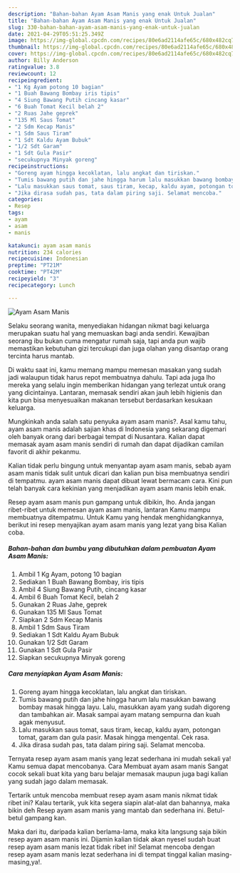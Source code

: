 ```yaml
---
description: "Bahan-bahan Ayam Asam Manis yang enak Untuk Jualan"
title: "Bahan-bahan Ayam Asam Manis yang enak Untuk Jualan"
slug: 330-bahan-bahan-ayam-asam-manis-yang-enak-untuk-jualan
date: 2021-04-29T05:51:25.349Z
image: https://img-global.cpcdn.com/recipes/80e6ad2114afe65c/680x482cq70/ayam-asam-manis-foto-resep-utama.jpg
thumbnail: https://img-global.cpcdn.com/recipes/80e6ad2114afe65c/680x482cq70/ayam-asam-manis-foto-resep-utama.jpg
cover: https://img-global.cpcdn.com/recipes/80e6ad2114afe65c/680x482cq70/ayam-asam-manis-foto-resep-utama.jpg
author: Billy Anderson
ratingvalue: 3.8
reviewcount: 12
recipeingredient:
- "1 Kg Ayam potong 10 bagian"
- "1 Buah Bawang Bombay iris tipis"
- "4 Siung Bawang Putih cincang kasar"
- "6 Buah Tomat Kecil belah 2"
- "2 Ruas Jahe geprek"
- "135 Ml Saus Tomat"
- "2 Sdm Kecap Manis"
- "1 Sdm Saus Tiram"
- "1 Sdt Kaldu Ayam Bubuk"
- "1/2 Sdt Garam"
- "1 Sdt Gula Pasir"
- "secukupnya Minyak goreng"
recipeinstructions:
- "Goreng ayam hingga kecoklatan, lalu angkat dan tiriskan."
- "Tumis bawang putih dan jahe hingga harum lalu masukkan bawang bombay masak hingga layu. Lalu, masukkan ayam yang sudah digoreng dan tambahkan air. Masak sampai ayam matang sempurna dan kuah agak menyusut."
- "Lalu masukkan saus tomat, saus tiram, kecap, kaldu ayam, potongan tomat, garam dan gula pasir. Masak hingga mengental. Cek rasa."
- "Jika dirasa sudah pas, tata dalam piring saji. Selamat mencoba."
categories:
- Resep
tags:
- ayam
- asam
- manis

katakunci: ayam asam manis 
nutrition: 234 calories
recipecuisine: Indonesian
preptime: "PT21M"
cooktime: "PT42M"
recipeyield: "3"
recipecategory: Lunch

---
```



![Ayam Asam Manis](https://img-global.cpcdn.com/recipes/80e6ad2114afe65c/680x482cq70/ayam-asam-manis-foto-resep-utama.jpg)

Selaku seorang wanita, menyediakan hidangan nikmat bagi keluarga merupakan suatu hal yang memuaskan bagi anda sendiri. Kewajiban seorang ibu bukan cuma mengatur rumah saja, tapi anda pun wajib memastikan kebutuhan gizi tercukupi dan juga olahan yang disantap orang tercinta harus mantab.

Di waktu  saat ini, kamu memang mampu memesan masakan yang sudah jadi walaupun tidak harus repot membuatnya dahulu. Tapi ada juga lho mereka yang selalu ingin memberikan hidangan yang terlezat untuk orang yang dicintainya. Lantaran, memasak sendiri akan jauh lebih higienis dan kita pun bisa menyesuaikan makanan tersebut berdasarkan kesukaan keluarga. 



Mungkinkah anda salah satu penyuka ayam asam manis?. Asal kamu tahu, ayam asam manis adalah sajian khas di Indonesia yang sekarang digemari oleh banyak orang dari berbagai tempat di Nusantara. Kalian dapat memasak ayam asam manis sendiri di rumah dan dapat dijadikan camilan favorit di akhir pekanmu.

Kalian tidak perlu bingung untuk menyantap ayam asam manis, sebab ayam asam manis tidak sulit untuk dicari dan kalian pun bisa membuatnya sendiri di tempatmu. ayam asam manis dapat dibuat lewat bermacam cara. Kini pun telah banyak cara kekinian yang menjadikan ayam asam manis lebih enak.

Resep ayam asam manis pun gampang untuk dibikin, lho. Anda jangan ribet-ribet untuk memesan ayam asam manis, lantaran Kamu mampu membuatnya ditempatmu. Untuk Kamu yang hendak menghidangkannya, berikut ini resep menyajikan ayam asam manis yang lezat yang bisa Kalian coba.

<!--inarticleads1-->

##### Bahan-bahan dan bumbu yang dibutuhkan dalam pembuatan Ayam Asam Manis:

1. Ambil 1 Kg Ayam, potong 10 bagian
1. Sediakan 1 Buah Bawang Bombay, iris tipis
1. Ambil 4 Siung Bawang Putih, cincang kasar
1. Ambil 6 Buah Tomat Kecil, belah 2
1. Gunakan 2 Ruas Jahe, geprek
1. Gunakan 135 Ml Saus Tomat
1. Siapkan 2 Sdm Kecap Manis
1. Ambil 1 Sdm Saus Tiram
1. Sediakan 1 Sdt Kaldu Ayam Bubuk
1. Gunakan 1/2 Sdt Garam
1. Gunakan 1 Sdt Gula Pasir
1. Siapkan secukupnya Minyak goreng




<!--inarticleads2-->

##### Cara menyiapkan Ayam Asam Manis:

1. Goreng ayam hingga kecoklatan, lalu angkat dan tiriskan.
1. Tumis bawang putih dan jahe hingga harum lalu masukkan bawang bombay masak hingga layu. Lalu, masukkan ayam yang sudah digoreng dan tambahkan air. Masak sampai ayam matang sempurna dan kuah agak menyusut.
1. Lalu masukkan saus tomat, saus tiram, kecap, kaldu ayam, potongan tomat, garam dan gula pasir. Masak hingga mengental. Cek rasa.
1. Jika dirasa sudah pas, tata dalam piring saji. Selamat mencoba.




Ternyata resep ayam asam manis yang lezat sederhana ini mudah sekali ya! Kamu semua dapat mencobanya. Cara Membuat ayam asam manis Sangat cocok sekali buat kita yang baru belajar memasak maupun juga bagi kalian yang sudah jago dalam memasak.

Tertarik untuk mencoba membuat resep ayam asam manis nikmat tidak ribet ini? Kalau tertarik, yuk kita segera siapin alat-alat dan bahannya, maka bikin deh Resep ayam asam manis yang mantab dan sederhana ini. Betul-betul gampang kan. 

Maka dari itu, daripada kalian berlama-lama, maka kita langsung saja bikin resep ayam asam manis ini. Dijamin kalian tiidak akan nyesel sudah buat resep ayam asam manis lezat tidak ribet ini! Selamat mencoba dengan resep ayam asam manis lezat sederhana ini di tempat tinggal kalian masing-masing,ya!.

